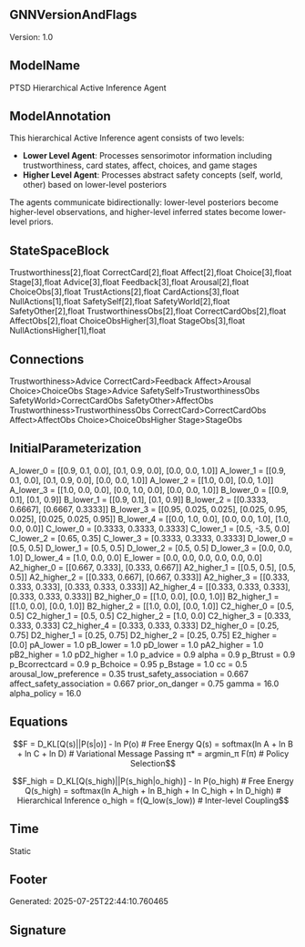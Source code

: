 ## GNNVersionAndFlags
Version: 1.0

## ModelName
PTSD Hierarchical Active Inference Agent

## ModelAnnotation
This hierarchical Active Inference agent consists of two levels:

- **Lower Level Agent**: Processes sensorimotor information including trustworthiness, card states, affect, choices, and game stages
- **Higher Level Agent**: Processes abstract safety concepts (self, world, other) based on lower-level posteriors

The agents communicate bidirectionally: lower-level posteriors become higher-level observations, and higher-level inferred states become lower-level priors.

## StateSpaceBlock
Trustworthiness[2],float
CorrectCard[2],float
Affect[2],float
Choice[3],float
Stage[3],float
Advice[3],float
Feedback[3],float
Arousal[2],float
ChoiceObs[3],float
TrustActions[2],float
CardActions[3],float
NullActions[1],float
SafetySelf[2],float
SafetyWorld[2],float
SafetyOther[2],float
TrustworthinessObs[2],float
CorrectCardObs[2],float
AffectObs[2],float
ChoiceObsHigher[3],float
StageObs[3],float
NullActionsHigher[1],float

## Connections
Trustworthiness>Advice
CorrectCard>Feedback
Affect>Arousal
Choice>ChoiceObs
Stage>Advice
SafetySelf>TrustworthinessObs
SafetyWorld>CorrectCardObs
SafetyOther>AffectObs
Trustworthiness>TrustworthinessObs
CorrectCard>CorrectCardObs
Affect>AffectObs
Choice>ChoiceObsHigher
Stage>StageObs

## InitialParameterization
A_lower_0 = [[0.9, 0.1, 0.0], [0.1, 0.9, 0.0], [0.0, 0.0, 1.0]]
A_lower_1 = [[0.9, 0.1, 0.0], [0.1, 0.9, 0.0], [0.0, 0.0, 1.0]]
A_lower_2 = [[1.0, 0.0], [0.0, 1.0]]
A_lower_3 = [[1.0, 0.0, 0.0], [0.0, 1.0, 0.0], [0.0, 0.0, 1.0]]
B_lower_0 = [[0.9, 0.1], [0.1, 0.9]]
B_lower_1 = [[0.9, 0.1], [0.1, 0.9]]
B_lower_2 = [[0.3333, 0.6667], [0.6667, 0.3333]]
B_lower_3 = [[0.95, 0.025, 0.025], [0.025, 0.95, 0.025], [0.025, 0.025, 0.95]]
B_lower_4 = [[0.0, 1.0, 0.0], [0.0, 0.0, 1.0], [1.0, 0.0, 0.0]]
C_lower_0 = [0.3333, 0.3333, 0.3333]
C_lower_1 = [0.5, -3.5, 0.0]
C_lower_2 = [0.65, 0.35]
C_lower_3 = [0.3333, 0.3333, 0.3333]
D_lower_0 = [0.5, 0.5]
D_lower_1 = [0.5, 0.5]
D_lower_2 = [0.5, 0.5]
D_lower_3 = [0.0, 0.0, 1.0]
D_lower_4 = [1.0, 0.0, 0.0]
E_lower = [0.0, 0.0, 0.0, 0.0, 0.0, 0.0]
A2_higher_0 = [[0.667, 0.333], [0.333, 0.667]]
A2_higher_1 = [[0.5, 0.5], [0.5, 0.5]]
A2_higher_2 = [[0.333, 0.667], [0.667, 0.333]]
A2_higher_3 = [[0.333, 0.333, 0.333], [0.333, 0.333, 0.333]]
A2_higher_4 = [[0.333, 0.333, 0.333], [0.333, 0.333, 0.333]]
B2_higher_0 = [[1.0, 0.0], [0.0, 1.0]]
B2_higher_1 = [[1.0, 0.0], [0.0, 1.0]]
B2_higher_2 = [[1.0, 0.0], [0.0, 1.0]]
C2_higher_0 = [0.5, 0.5]
C2_higher_1 = [0.5, 0.5]
C2_higher_2 = [1.0, 0.0]
C2_higher_3 = [0.333, 0.333, 0.333]
C2_higher_4 = [0.333, 0.333, 0.333]
D2_higher_0 = [0.25, 0.75]
D2_higher_1 = [0.25, 0.75]
D2_higher_2 = [0.25, 0.75]
E2_higher = [0.0]
pA_lower = 1.0
pB_lower = 1.0
pD_lower = 1.0
pA2_higher = 1.0
pB2_higher = 1.0
pD2_higher = 1.0
p_advice = 0.9
alpha = 0.9
p_Btrust = 0.9
p_Bcorrectcard = 0.9
p_Bchoice = 0.95
p_Bstage = 1.0
cc = 0.5
arousal_low_preference = 0.35
trust_safety_association = 0.667
affect_safety_association = 0.667
prior_on_danger = 0.75
gamma = 16.0
alpha_policy = 16.0

## Equations
$$F = D_KL[Q(s)||P(s|o)] - ln P(o)                                   # Free Energy Q(s) = softmax(ln A + ln B + ln C + ln D)                          # Variational Message Passing π* = argmin_π F(π)                                                  # Policy Selection$$

$$F_high = D_KL[Q(s_high)||P(s_high|o_high)] - ln P(o_high)         # Free Energy Q(s_high) = softmax(ln A_high + ln B_high + ln C_high + ln D_high) # Hierarchical Inference o_high = f(Q_low(s_low))                                            # Inter-level Coupling$$

## Time
Static

## Footer
Generated: 2025-07-25T22:44:10.760465

## Signature
